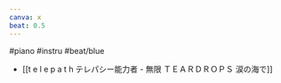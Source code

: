 ```yaml
---
canva: x
beat: 0.5
---
```

#piano #instru #beat/blue
- [[t e l e p a t h テレパシー能力者 - 無限 ＴＥＡＲＤＲＯＰＳ 涙の海で]]